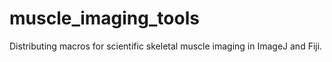 # muscle_imaging_tools
Distributing macros for scientific skeletal muscle imaging in ImageJ and Fiji.
